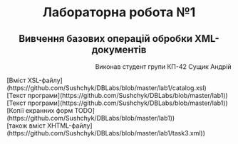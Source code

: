 <h1 align="center">Лабораторна робота №1
<h2 align="center">Вивчення базових операцій обробки XML-документів </h2>
<p align="right">Виконав студент групи КП-42 Сущик Андрій</p>
[Вміст XSL-файлу](https://github.com/Sushchyk/DBLabs/blob/master/lab1/catalog.xsl)<br>
[Текст програми](https://github.com/Sushchyk/DBLabs/blob/master/lab1))<br>
[Текст програми](https://github.com/Sushchyk/DBLabs/blob/master/lab1))<br>
[Копії екранних форм TODO](https://github.com/Sushchyk/DBLabs/blob/master/lab1))<br> 
[також вміст XHTML-файлу](https://github.com/Sushchyk/DBLabs/blob/master/lab1/task3.xml))<br> 
